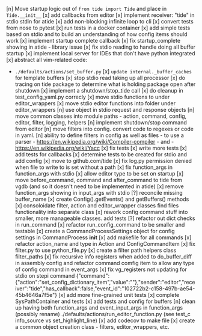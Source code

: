[n] Move startup logic out of `from tide import Tide` and place in `Tide.__init__`
[x] add callbacks from editor
[x] implement receiver: "tide" in stdio stdin for atide
[x] add non-blocking infinite loop to cli
[x] convert tests from nose to pytest
[x] run tests in a docker container
[x] add simple tests based on stdio and to build an understanding of how config items should work
[x] implement startup complete callback
[x] fix startup_complete showing in atide - library issue
[x] fix stdio reading to handle doing all buffer startup
[x] implement local server for IDEs that don't have python integrated
[x] abstract all vim-related code:
  - `./defaults/actions/set_buffer.py`
[x] `update internal._buffer_caches` for template buffers
[x] stop stdio read taking up all processor
[x] do tracing on tide package to determine what is holding package open after shutdown
[x] implement a shutdown/stop_tide call
[x] do cleanup in test_config_yaml.py correcly
[x] move stdio functions to under editor_wrappers 
[x] move stdio editor functions into folder under editor_wrappers
[n] use object in stdio request and response objects
[n] move common classes into module paths - action, command, config, editor, filter, logging, helpers
[n] implement shutdown/stop command from editor
[n] move filters into config. convert code to regexes or code in yaml.
[n] ability to define filters in config as well as files - to use a parser - https://en.wikipedia.org/wiki/Compiler-compiler - and - https://en.wikipedia.org/wiki/Yacc
[x] fix tests
[x] write more tests
[x] add tests for callbacks
[x] determine tests to be created for stdio and add config
[x] move to github.com/tide
[x] fix log.py permission denied when file to write to is set without a path
[x] fix function_args in function_args with stdio
[x] allow editor type to be set on startup
[x] move before_command, command and after_command to tide from vgdb (and so it doesn't need to be implemented in atide)
[x] remove function_args showing in input_args with stdio
[?] reconcile missing buffer_name 
[x] create Config().getEvents() and getBuffers() methods
[x] consoloidate filter, action and editor_wrapper classes find files functionality into separate class
[x] rework config command stuff into smaller, more manageable classes. add tests
[?] refactor out dict checks in run_command
[x] refactor run_config_command to be smaller and testable
[x] create a CommandProcessSettings object for config settings in CommandProcess __init__
[x] add makefile for all commands
[x] refactor action_name and type in Action and ConfigCommandItem
[x] fix filter.py to use python_file.py
[x] create a filter path helpers class filter_paths
[x] fix recursive info registers when added to do_buffer_diff in assembly config
    and refactor command comfig item to allow any type of config command in event_args
[x] fix vg_registers not updating for stdio on stepi command
  {"command":{"action":"set_config_dictionary_item","value":""},"sender":"editor","receiver":"tide","has_callback":false,"event_id":"102722b2-c158-497b-ae54-45b4646a7f5e"}
[x] add more fine-grained unit tests
[x] complete SysPathContainer and tests
[x] add tests and config for buffers
[n] clean up having both function_args and event_input_args in function_args (possibly rename) ./defaults/actions/run_editor_function.py
    (see test_c info_source vs set_highlight_line)
[x] add codecov to make file
[x] create a common object creation class - filters, editor_wrappers, etc.
